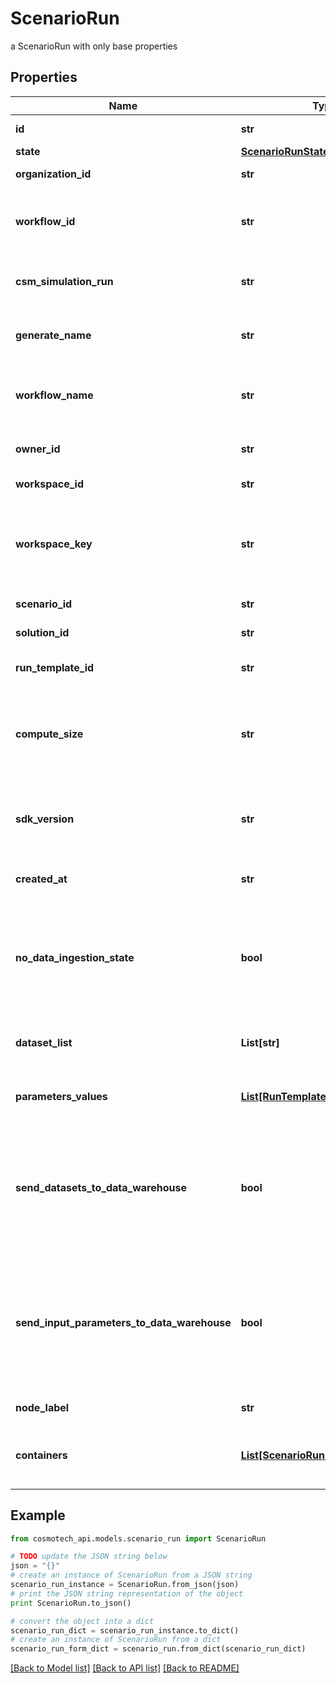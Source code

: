# ScenarioRun

a ScenarioRun with only base properties

## Properties

Name | Type | Description | Notes
------------ | ------------- | ------------- | -------------
**id** | **str** | the ScenarioRun | [optional] [readonly] 
**state** | [**ScenarioRunState**](ScenarioRunState.md) |  | [optional] 
**organization_id** | **str** | the Organization id | [optional] 
**workflow_id** | **str** | the Cosmo Tech compute cluster Argo Workflow Id to search | [optional] 
**csm_simulation_run** | **str** | the Cosmo Tech Simulation Run Id | [optional] [readonly] 
**generate_name** | **str** | the base name for workflow name generation | [optional] 
**workflow_name** | **str** | the Cosmo Tech compute cluster Argo Workflow Name | [optional] 
**owner_id** | **str** | the user id which own this scenariorun | [optional] [readonly] 
**workspace_id** | **str** | the Workspace Id | [optional] [readonly] 
**workspace_key** | **str** | technical key for resource name convention and version grouping. Must be unique | [optional] [readonly] 
**scenario_id** | **str** | the Scenario Id | [optional] [readonly] 
**solution_id** | **str** | the Solution Id | [optional] [readonly] 
**run_template_id** | **str** | the Solution Run Template id | [optional] [readonly] 
**compute_size** | **str** | the compute size needed for this Analysis. Standard sizes are basic and highcpu. Default is basic | [optional] [readonly] 
**sdk_version** | **str** | the MAJOR.MINOR version used to build the solution solution | [optional] 
**created_at** | **str** | the ScenarioRun creation date | [optional] [readonly] 
**no_data_ingestion_state** | **bool** | set to true if the run template does not use any Datawarehouse consumers (AMQP consumers for Azure) | [optional] 
**dataset_list** | **List[str]** | the list of Dataset Id associated to this Analysis | [optional] [readonly] 
**parameters_values** | [**List[RunTemplateParameterValue]**](RunTemplateParameterValue.md) | the list of Run Template parameters values | [optional] [readonly] 
**send_datasets_to_data_warehouse** | **bool** | whether or not the Datasets values are send to the DataWarehouse prior to Simulation Run. If not set follow the Workspace setting | [optional] [readonly] 
**send_input_parameters_to_data_warehouse** | **bool** | whether or not the input parameters values are send to the DataWarehouse prior to Simulation Run. If not set follow the Workspace setting | [optional] [readonly] 
**node_label** | **str** | the node label request | [optional] [readonly] 
**containers** | [**List[ScenarioRunContainer]**](ScenarioRunContainer.md) | the containers list. This information is not returned by the API. | [optional] 

## Example

```python
from cosmotech_api.models.scenario_run import ScenarioRun

# TODO update the JSON string below
json = "{}"
# create an instance of ScenarioRun from a JSON string
scenario_run_instance = ScenarioRun.from_json(json)
# print the JSON string representation of the object
print ScenarioRun.to_json()

# convert the object into a dict
scenario_run_dict = scenario_run_instance.to_dict()
# create an instance of ScenarioRun from a dict
scenario_run_form_dict = scenario_run.from_dict(scenario_run_dict)
```
[[Back to Model list]](../README.md#documentation-for-models) [[Back to API list]](../README.md#documentation-for-api-endpoints) [[Back to README]](../README.md)


